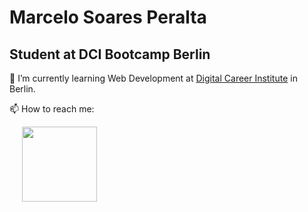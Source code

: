 # Marcelo Soares Peralta

## Student at DCI Bootcamp Berlin

🌱 I’m currently learning Web Development at [Digital Career Institute](https://digitalcareerinstitute.org/) in Berlin.  

📫 How to reach me:  

&nbsp;&nbsp;&nbsp;&nbsp;&nbsp;<a href="https://www.linkedin.com/in/marcelo-soares-peralta-b1a7aa95/"><img src="https://content.linkedin.com/content/dam/me/brand/en-us/brand-home/logos/01-dsk-e8-v2.png.original.png" width="120"></a>
